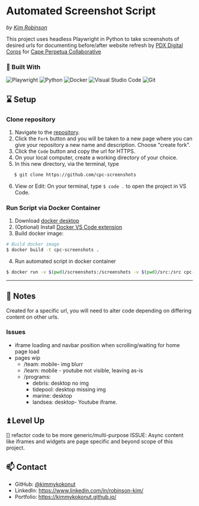 # Automated Screenshot Script
_by [Kim Robinson](https://kimmykokonut.github.io/)_

This project uses headless Playwright in Python to take screenshots of desired urls for documenting before/after website refresh by [PDX Digital Corps](https://digitalcorpspdx.org/) for [Cape Perpetua Collaborative](https://www.capeperpetuacollaborative.org/)

### 🔧 Built With
![Playwright](https://img.shields.io/badge/-playwright-%232EAD33?style=for-the-badge&logo=playwright&logoColor=white)
![Python](https://img.shields.io/badge/python-3670A0?style=for-the-badge&logo=python&logoColor=ffdd54)
![Docker](https://img.shields.io/badge/docker-%230db7ed.svg?style=for-the-badge&logo=docker&logoColor=white)
![Visual Studio Code](https://img.shields.io/badge/Visual%20Studio%20Code-0078d7.svg?style=for-the-badge&logo=visual-studio-code&logoColor=white)
![Git](https://img.shields.io/badge/git-%23F05033.svg?style=for-the-badge&logo=git&logoColor=white)

## ⌛ Setup

### Clone repository

1. Navigate to the [repository](https://github.com/kimmykokonut/cpc-screenshots).
2. Click the `Fork` button and you will be taken to a new page where you can give your repository a new name and description. Choose "create fork".
3. Click the `Code` button and copy the url for HTTPS.
4. On your local computer, create a working directory of your choice.
5. In this new directory, via the terminal, type
```sh
   $ git clone https://github.com/cpc-screenshots
```
6. View or Edit: On your terminal, type `$ code .` to open the project in VS Code.

### Run Script via Docker Container

1. Download [docker desktop](https://www.docker.com/products/docker-desktop)
2. (Optional) Install [Docker VS Code extension](https://code.visualstudio.com/docs/containers/overview)
3. Build docker image:

```sh
# Build docker image
$ docker build -t cpc-screenshots .
```

4. Run automated script in docker container

```sh
$ docker run -v $(pwd)/screenshots:/screenshots -v $(pwd)/src:/src cpc-screenshots
```

---

## 📝 Notes

Created for a specific url, you will need to alter code depending on differing content on other urls.

### Issues
* iframe loading and navbar position when scrolling/waiting for home page load
* pages wip
   - /team: mobile- img blurr
   - /learn: mobile - youtube not visible, leaving as-is
   - /programs:
      - debris: desktop no img
      - tidepool: desktop missing img
      - marine: desktop
      - landsea: desktop- Youtube iframe.

## ⏫ Level Up
   [] refactor code to be more generic/multi-purpose
   ISSUE: Async content like iframes and widgets are page specific and beyond scope of this project.

## 📫 Contact
- GitHub: [@kimmykokonut](https://github.com/kimmykokonut)
- LinkedIn: https://www.linkedin.com/in/robinson-kim/
- Portfolio: https://kimmykokonut.github.io/
